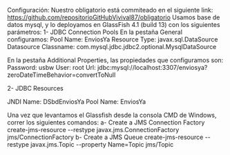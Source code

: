 Configuración:
Nuestro obligatorio está commiteado en el siguiente link:
https://github.com/repositorioGitHubVivival87/obligatorio
Usamos base de datos mysql, y lo deployamos en GlassFish 4.1 (build 13) con los siguientes parámetros:
1-	JDBC Connection Pools
En la pestaña General configuramos:
Pool Name: EnviosYa
Resource Type: javax.sql.DataSource
Datasource Classname: com.mysql.jdbc.jdbc2.optional.MysqlDataSource

En la pestaña Additional Properties, las propiedades que configuramos son:
Password: usbw
User: root
Url: jdbc:mysql://localhost:3307/enviosya?zeroDateTimeBehavior=convertToNull

2-	JDBC Resources

JNDI Name: DSbdEnviosYa
Pool Name: EnviosYa

Una vez que levantamos el Glassfish desde la consola CMD de Windows, correr los siguientes comandos:
a-	Create a JMS Connection Factory
create-jms-resource --restype javax.jms.ConnectionFactory jms/ConnectionFactory
b-	Create a JMS Queue
create-jms-resource --restype javax.jms.Topic --property Name=Topic jms/Topic




